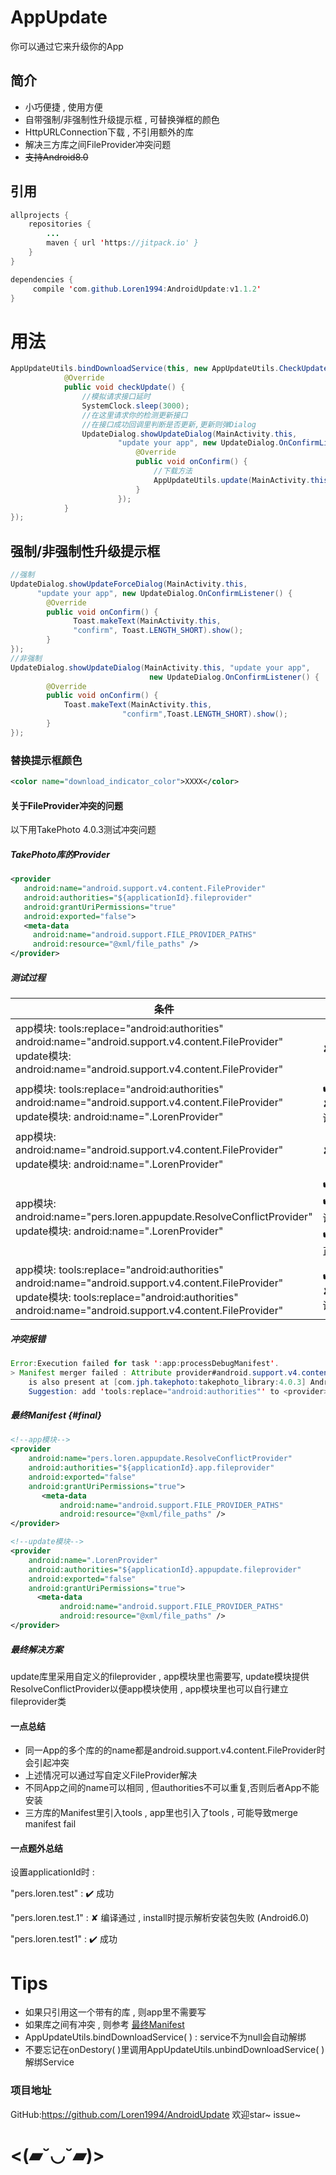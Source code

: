 # AppUpdate

你可以通过它来升级你的App

## 简介

* 小巧便捷 , 使用方便
* 自带强制/非强制性升级提示框 , 可替换弹框的颜色
* HttpURLConnection下载 , 不引用额外的库
* 解决三方库之间FileProvider冲突问题
* ~~支持Android8.0~~

## 引用

```Java
allprojects {
    repositories {
        ...
        maven { url 'https://jitpack.io' }
    }
}
```
~~~~Java
dependencies {
     compile 'com.github.Loren1994:AndroidUpdate:v1.1.2'
}
~~~~

# 用法
```java
AppUpdateUtils.bindDownloadService(this, new AppUpdateUtils.CheckUpdateListener() {
            @Override
            public void checkUpdate() {
                //模拟请求接口延时
                SystemClock.sleep(3000);
                //在这里请求你的检测更新接口
                //在接口成功回调里判断是否更新,更新则弹Dialog
                UpdateDialog.showUpdateDialog(MainActivity.this,
                        "update your app", new UpdateDialog.OnConfirmListener() {
                            @Override
                            public void onConfirm() {
                                //下载方法
                                AppUpdateUtils.update(MainActivity.this,"URL");
                            }
                        });
            }
});
```
## 强制/非强制性升级提示框
```java
//强制
UpdateDialog.showUpdateForceDialog(MainActivity.this, 
      "update your app", new UpdateDialog.OnConfirmListener() {
        @Override
        public void onConfirm() {
              Toast.makeText(MainActivity.this, 
              "confirm", Toast.LENGTH_SHORT).show();
        }
});
//非强制
UpdateDialog.showUpdateDialog(MainActivity.this, "update your app", 
                               new UpdateDialog.OnConfirmListener() {
        @Override
        public void onConfirm() {
            Toast.makeText(MainActivity.this, 
                         "confirm",Toast.LENGTH_SHORT).show();
        }
});
```
### 替换提示框颜色

~~~~xml
<color name="download_indicator_color">XXXX</color>
~~~~

#### 关于FileProvider冲突的问题

以下用TakePhoto 4.0.3测试冲突问题

##### TakePhoto库的Provider

~~~~Xml
<provider
   android:name="android.support.v4.content.FileProvider"
   android:authorities="${applicationId}.fileprovider"
   android:grantUriPermissions="true"
   android:exported="false">
   <meta-data
     android:name="android.support.FILE_PROVIDER_PATHS"
     android:resource="@xml/file_paths" />
</provider>
~~~~

##### 测试过程

| 条件                                       | 结果                               |
| ---------------------------------------- | -------------------------------- |
| app模块:                                                                                             tools:replace="android:authorities"   android:name="android.support.v4.content.FileProvider"                                                        update模块:                                                                                            android:name="android.support.v4.content.FileProvider" | ✘编译不通过                           |
| app模块:                                                                                             tools:replace="android:authorities"   android:name="android.support.v4.content.FileProvider"                                                        update模块:                                                                                            android:name=".LorenProvider" | ✔️编译通过✘TakePhoto调用崩溃             |
| app模块:                                                                                             android:name="android.support.v4.content.FileProvider"                                                        update模块:                                                                                            android:name=".LorenProvider" | ✘编译不通过                           |
| app模块:                                                                                           android:name="pers.loren.appupdate.ResolveConflictProvider"                                       update模块:                                                                                            android:name=".LorenProvider" | ✔️编译通过✔️TakePhoto调用正常✔️update库正常 |
| app模块:                                                                                             tools:replace="android:authorities"   android:name="android.support.v4.content.FileProvider"                                                        update模块:                                                                          tools:replace="android:authorities"                                                                                       android:name="android.support.v4.content.FileProvider" | ✔️编译通过✘TakePhoto调用崩溃             |

##### 冲突报错

~~~~Java
Error:Execution failed for task ':app:processDebugManifest'.
> Manifest merger failed : Attribute provider#android.support.v4.content.FileProvider@authorities value=(pers.loren.test.app.fileprovider) from AndroidManifest.xml:26:13-68
  	is also present at [com.jph.takephoto:takephoto_library:4.0.3] AndroidManifest.xml:19:13-64 value=(pers.loren.test.fileprovider).
  	Suggestion: add 'tools:replace="android:authorities"' to <provider> element at AndroidManifest.xml:24:9-32:20 to override.
~~~~

##### 最终Manifest {#final}

~~~~xml
<!--app模块-->
<provider
    android:name="pers.loren.appupdate.ResolveConflictProvider"
    android:authorities="${applicationId}.app.fileprovider"
    android:exported="false"
    android:grantUriPermissions="true">
       <meta-data
           android:name="android.support.FILE_PROVIDER_PATHS"
           android:resource="@xml/file_paths" />
</provider>

<!--update模块-->
<provider
    android:name=".LorenProvider"
    android:authorities="${applicationId}.appupdate.fileprovider"
    android:exported="false"
    android:grantUriPermissions="true">
      <meta-data
           android:name="android.support.FILE_PROVIDER_PATHS"
           android:resource="@xml/file_paths" />
</provider>
~~~~

##### 最终解决方案

update库里采用自定义的fileprovider , app模块里也需要写<provider>, update模块提供ResolveConflictProvider以便app模块使用 , app模块里也可以自行建立fileprovider类

#### 一点总结

* 同一App的多个库的<provider>的name都是android.support.v4.content.FileProvider时会引起冲突
* 上述情况可以通过写自定义FileProvider解决
* 不同App之间<provider>的name可以相同 , 但authorities不可以重复,否则后者App不能安装
* 三方库的Manifest里引入tools , app里也引入了tools , 可能导致merge manifest fail

#### 一点题外总结

设置applicationId时 :

 "pers.loren.test" : ✔️ 成功

 "pers.loren.test.1" : ✘ 编译通过 , install时提示解析安装包失败 (Android6.0)

 "pers.loren.test1" : ✔️ 成功

# Tips

* 如果只引用这一个带有<provider>的库 , 则app里不需要写<provider>
* 如果库之间有冲突 , 则参考 [最终Manifest](#final)
* AppUpdateUtils.bindDownloadService( ) :  service不为null会自动解绑
* 不要忘记在onDestory( )里调用AppUpdateUtils.unbindDownloadService( )解绑Service

### 项目地址

GitHub:https://github.com/Loren1994/AndroidUpdate  欢迎star~ issue~




# <(▰˘◡˘▰)>



